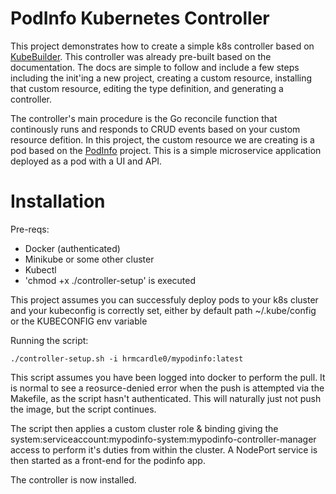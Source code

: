 # PodInfo Kubernetes Controller 

This project demonstrates how to create a simple k8s controller based on [KubeBuilder](https://github.com/kubernetes-sigs/kubebuilder). This controller was already pre-built based on the documentation. 
The docs are simple to follow and include a few steps including the init'ing a new project, creating a custom resource, installing that custom resource, editing the type definition, and generating a controller.

The controller's main procedure is the Go reconcile function that continously runs and responds to CRUD events based on your custom resource defition. In this project, the custom resource we are creating
is a pod based on the [PodInfo](https://github.com/stefanprodan/podinfo) project. This is a simple microservice application deployed as a pod with a UI and API.

# Installation

Pre-reqs:
- Docker (authenticated)
- Minikube or some other cluster
- Kubectl
- 'chmod +x ./controller-setup' is executed

This project assumes you can successfuly deploy pods to your k8s cluster and your kubeconfig is correctly set, either by default path ~/.kube/config or the KUBECONFIG env variable

Running the script:

`./controller-setup.sh -i hrmcardle0/mypodinfo:latest`

This script assumes you have been logged into docker to perform the pull. It is normal to see a reosurce-denied error when the push is attempted via the Makefile, as the script hasn't authenticated. 
This will naturally just not push the image, but the script continues. 

The script then applies a custom cluster role & binding giving the system:serviceaccount:mypodinfo-system:mypodinfo-controller-manager access to perform it's duties from within the cluster.
A NodePort service is then started as a front-end for the podinfo app.

The controller is now installed. 